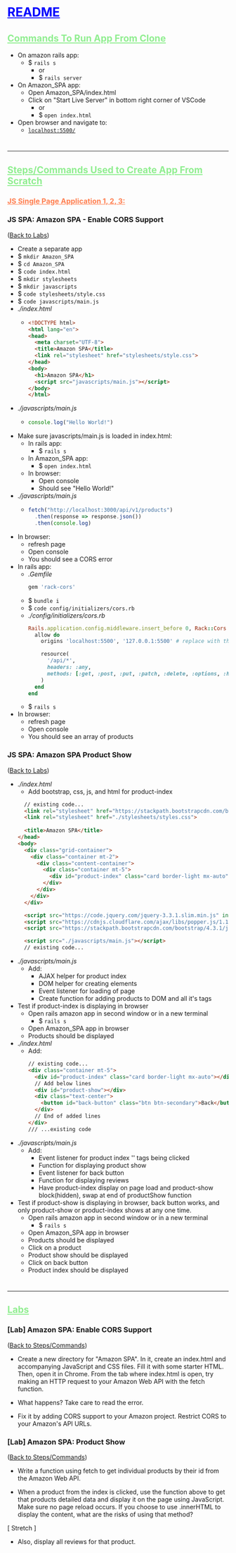 # <u style="color:blue;">README</u>

## <u style="color:lightgreen;">Commands To Run App From Clone</u>
* On amazon rails app:
  * $ ``` rails s ```
    * or
    * $ ``` rails server ```
* On Amazon_SPA app:
  * Open Amazon_SPA/index.html
  * Click on "Start Live Server" in bottom right corner of VSCode
    * or
    * $ ``` open index.html ```
* Open browser and navigate to:
  * [```localhost:5500/```](http://localhost:5500/)

#  <p> </p>
---
## <u style="color:lightgreen;">Steps/Commands Used to Create App From Scratch</u>
### <u style="color:coral;">JS Single Page Application 1, 2, 3:</u>
### JS SPA: Amazon SPA - Enable CORS Support
([Back to Labs](#lab-amazon-spa-enable-cors-support))
* Create a separate app
* $ ``` mkdir Amazon_SPA ```
* $ ``` cd Amazon_SPA ```
* $ ``` code index.html ```
* $ ``` mkdir stylesheets ```
* $ ``` mkdir javascripts ```
* $ ``` code stylesheets/style.css ```
* $ ``` code javascripts/main.js ```
* *./index.html*
  * ``` html
    <!DOCTYPE html>
    <html lang="en">
    <head>
      <meta charset="UTF-8">
      <title>Amazon SPA</title>
      <link rel="stylesheet" href="stylesheets/style.css">
    </head>
    <body>
      <h1>Amazon SPA</h1>
      <script src="javascripts/main.js"></script>
    </body>
    </html>
    ```
* *./javascripts/main.js*
  * ```javascript
    console.log("Hello World!")
    ```
* Make sure javascripts/main.js is loaded in index.html:
  * In rails app:
    * $ ``` rails s ```
  * In Amazon_SPA app:
    * $ ``` open index.html ```
  * In browser:
    * Open console
    * Should see "Hello World!"
* *./javascripts/main.js*
  * ```javascript
    fetch("http://localhost:3000/api/v1/products")
      .then(response => response.json())
      .then(console.log)
    ```
* In browser:
  * refresh page
  * Open console
  * You should see a CORS error
* In rails app:
  * *.Gemfile*
    ```ruby
    gem 'rack-cors'
    ```
  * $ ``` bundle i ```
  * $ ``` code config/initializers/cors.rb ```
  * *./config/initializers/cors.rb*
    ```ruby
    Rails.application.config.middleware.insert_before 0, Rack::Cors do
      allow do
        origins 'localhost:5500', '127.0.0.1:5500' # replace with the domain of your SPA

        resource( 
          '/api/*', 
          headers: :any, 
          methods: [:get, :post, :put, :patch, :delete, :options, :head], 
        )
      end
    end
    ```
  * $ ``` rails s ```
* In browser:
  * refresh page
  * Open console
  * You should see an array of products

### JS SPA: Amazon SPA Product Show
([Back to Labs](#lab-amazon-spa-product-show))
* *./index.html*
  * Add bootstrap, css, js, and html for product-index
  ```html
    // existing code...
    <link rel="stylesheet" href="https://stackpath.bootstrapcdn.com/bootstrap/4.3.1/css/bootstrap.min.css" integrity="sha384-ggOyR0iXCbMQv3Xipma34MD+dH/1fQ784/j6cY/iJTQUOhcWr7x9JvoRxT2MZw1T" crossorigin="anonymous">
    <link rel="stylesheet" href="./stylesheets/styles.css">
    
    <title>Amazon SPA</title>
  </head>
  <body>
    <div class="grid-container">
      <div class="container mt-2">
        <div class="content-container">
          <div class="container mt-5">
            <div id="product-index" class="card border-light mx-auto"></div>
          </div>
        </div>
      </div>
    </div>

    <script src="https://code.jquery.com/jquery-3.3.1.slim.min.js" integrity="sha384-q8i/X+965DzO0rT7abK41JStQIAqVgRVzpbzo5smXKp4YfRvH+8abtTE1Pi6jizo" crossorigin="anonymous"></script>
    <script src="https://cdnjs.cloudflare.com/ajax/libs/popper.js/1.14.7/umd/popper.min.js" integrity="sha384-UO2eT0CpHqdSJQ6hJty5KVphtPhzWj9WO1clHTMGa3JDZwrnQq4sF86dIHNDz0W1" crossorigin="anonymous"></script>
    <script src="https://stackpath.bootstrapcdn.com/bootstrap/4.3.1/js/bootstrap.min.js" integrity="sha384-JjSmVgyd0p3pXB1rRibZUAYoIIy6OrQ6VrjIEaFf/nJGzIxFDsf4x0xIM+B07jRM" crossorigin="anonymous"></script>

    <script src="./javascripts/main.js"></script>
    // existing code...
  ```
* *./javascripts/main.js*
  * Add: 
    * AJAX helper for product index
    * DOM helper for creating elements
    * Event listener for loading of page
    * Create function for adding products to DOM and all it's tags
* Test if product-index is displaying in browser
  * Open rails amazon app in second window or in a new terminal
    * $ ``` rails s ```
  * Open Amazon_SPA app in browser
  * Products should be displayed
* *./index.html*
  * Add:
    ```html
    // existing code...
    <div class="container mt-5">
      <div id="product-index" class="card border-light mx-auto"></div>
      // Add below lines
      <div id="product-show"></div>
      <div class="text-center">
        <button id="back-button" class="btn btn-secondary">Back</button>
      </div>
      // End of added lines
    </div>
    /// ...existing code
    ```
* *./javascripts/main.js*
  * Add:
    * Event listener for product index '<a>' tags being clicked
    * Function for displaying product show
    * Event listener for back button
    * Function for displaying reviews
    * Have product-index display on page load and product-show block(hidden), swap at end of productShow function
* Test if product-show is displaying in browser, back button works, and only product-show or product-index shows at any one time.
  * Open rails amazon app in second window or in a new terminal
    * $ ``` rails s ```
  * Open Amazon_SPA app in browser
  * Products should be displayed
  * Click on a product
  * Product show should be displayed
  * Click on back button
  * Product index should be displayed


#  <p> </p>
---
## <u style="color:lightgreen;">Labs</u>

### [Lab] Amazon SPA: Enable CORS Support
([Back to Steps/Commands](#js-spa-amazon-spa---enable-cors-support))

* Create a new directory for "Amazon SPA". In it, create an index.html and accompanying JavaScript and CSS files. Fill it with some starter HTML. Then, open it in Chrome. From the tab where index.html is open, try making an HTTP request to your Amazon Web API with the fetch function.

* What happens? Take care to read the error.

* Fix it by adding CORS support to your Amazon project. Restrict CORS to your Amazon's API URLs.


### [Lab] Amazon SPA: Product Show
([Back to Steps/Commands](#js-spa-amazon-spa-product-show))
* Write a function using fetch to get individual products by their id from the Amazon Web API.

* When a product from the index is clicked, use the function above to get that products detailed data and display it on the page using JavaScript. Make sure no page reload occurs. If you choose to use <node>.innerHTML to display the content, what are the risks of using that method?

[ Stretch ]
* Also, display all reviews for that product.
